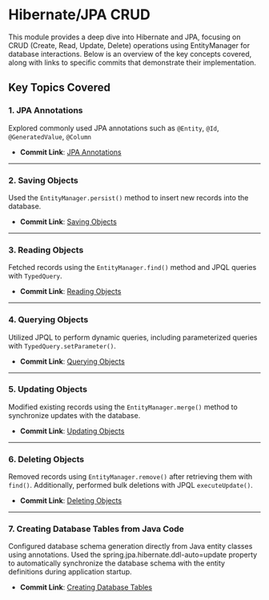 # Hibernate/JPA CRUD

This module provides a deep dive into Hibernate and JPA, focusing on CRUD (Create, Read, Update, Delete) operations using EntityManager for database interactions. Below is an overview of the key concepts covered, along with links to specific commits that demonstrate their implementation.
## Key Topics Covered

### 1. JPA Annotations
Explored commonly used JPA annotations such as `@Entity`, `@Id`, `@GeneratedValue`, `@Column`

- **Commit Link**: [JPA Annotations](https://github.com/Solunska/spring-boot-learnings/tree/f813c16ec86842b7b8e2e2736a04c41367b989bb)

---

### 2. Saving Objects
Used the `EntityManager.persist()` method to insert new records into the database.

- **Commit Link**: [Saving Objects](https://github.com/Solunska/spring-boot-learnings/tree/d38493602555cebd8290d797f1c347132eb85638)

---

### 3. Reading Objects
Fetched records using the `EntityManager.find()` method and JPQL queries with `TypedQuery`.

- **Commit Link**: [Reading Objects](https://github.com/Solunska/spring-boot-learnings/tree/8d03a72c4c72d1945174a4f0e3b0a27058f97ce3)

---

### 4. Querying Objects
Utilized JPQL to perform dynamic queries, including parameterized queries with `TypedQuery.setParameter()`.

- **Commit Link**: [Querying Objects](https://github.com/Solunska/spring-boot-learnings/tree/728eedb34759e24913126a53d7b153eea6a14339)

---

### 5. Updating Objects
Modified existing records using the `EntityManager.merge()` method to synchronize updates with the database.

- **Commit Link**: [Updating Objects](https://github.com/Solunska/spring-boot-learnings/tree/3c39b2f4e65b2d424aed0df6b60ba495f71d42d9)

---

### 6. Deleting Objects
Removed records using `EntityManager.remove()` after retrieving them with `find()`. Additionally, performed bulk deletions with JPQL `executeUpdate()`.

- **Commit Link**: [Deleting Objects](https://github.com/Solunska/spring-boot-learnings/tree/3efb05ea8d5a596fe8754666cd79ba990f99120b)

---

### 7. Creating Database Tables from Java Code
Configured database schema generation directly from Java entity classes using annotations. Used the spring.jpa.hibernate.ddl-auto=update property to automatically synchronize the database schema with the entity definitions during application startup.
- **Commit Link**: [Creating Database Tables](https://github.com/Solunska/spring-boot-learnings/tree/d7950c018420992178064e243bd70db09f32d002)
